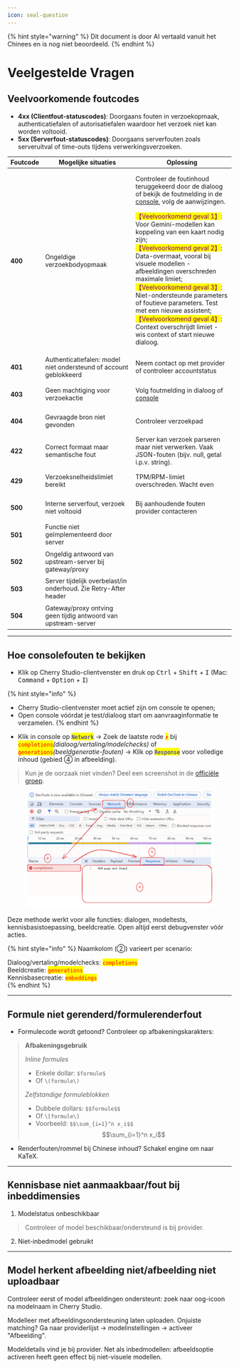 ```yaml
---
icon: seal-question
---
```


{% hint style="warning" %}
Dit document is door AI vertaald vanuit het Chinees en is nog niet beoordeeld.
{% endhint %}

# Veelgestelde Vragen

## Veelvoorkomende foutcodes

* **4xx (Clientfout-statuscodes)**: Doorgaans fouten in verzoekopmaak, authenticatiefalen of autorisatiefalen waardoor het verzoek niet kan worden voltooid.
* **5xx (Serverfout-statuscodes)**: Doorgaans serverfouten zoals serveruitval of time-outs tijdens verwerkingsverzoeken.

| Foutcode          | Mogelijke situaties                                                   | Oplossing                                                                                                                                                                                                                                                                                                                                                                                                                                      |
| ------------ | ------------------------------------------------------- | --------------------------------------------------------------------------------------------------------------------------------------------------------------------------------------------------------------------------------------------------------------------------------------------------------------------------------------------------------------------------------------------------------------------------------------------- |
| <h4>400</h4> | Ongeldige verzoekbodyopmaak                                                       | <p>Controleer de foutinhoud teruggekeerd door de dialoog of bekijk de foutmelding in de <a href="questions.md#kong-zhi-tai-bao-cuo-cha-kan-fang-fa">console</a>, volg de aanwijzingen.</p><p><mark style="color:purple;">【Veelvoorkomend geval 1】</mark>: Voor Gemini-modellen kan koppeling van een kaart nodig zijn;<br><mark style="color:purple;">【Veelvoorkomend geval 2】</mark>: Data-overmaat, vooral bij visuele modellen - afbeeldingen overschreden maximale limiet;<br><mark style="color:purple;">【Veelvoorkomend geval 3】</mark>: Niet-ondersteunde parameters of foutieve parameters. Test met een nieuwe assistent;<br><mark style="color:purple;">【Veelvoorkomend geval 4】</mark>: Context overschrijdt limiet - wis context of start nieuwe dialoog.</p> |
| <h4>401</h4> | Authenticatiefalen: model niet ondersteund of account geblokkeerd                             | Neem contact op met provider of controleer accountstatus                                                                                                                                                                                                                                                                                                                                                                                               |
| <h4>403</h4> | Geen machtiging voor verzoekactie                                              | Volg foutmelding in dialoog of [console](questions.md#kong-zhi-tai-bao-cuo-cha-kan-fang-fa)                                                                                                                                                                                                                                                                                                                                                               |
| <h4>404</h4> | Gevraagde bron niet gevonden                                                  | Controleer verzoekpad                                                                                                                                                                                                                                                                                                                                                                                                                         |
| <h4>422</h4> | Correct formaat maar semantische fout                                          | Server kan verzoek parseren maar niet verwerken. Vaak JSON-fouten (bijv. null, getal i.p.v. string).                                                                                                                                                                                                                                                                                                                                          |
| <h4>429</h4> | Verzoeksnelheidslimiet bereikt                                                | TPM/RPM-limiet overschreden. Wacht even                                                                                                                                                                                                                                                                                                                                                                                                             |
| <h4>500</h4> | Interne serverfout, verzoek niet voltooid                                         | Bij aanhoudende fouten provider contacteren                                                                                                                                                                                                                                                                                                                                                                                                           |
| <h4>501</h4> | Functie niet geïmplementeerd door server                                       |                                                                                                                                                                                                                                                                                                                                                                                                                                            |
| <h4>502</h4> | Ongeldig antwoord van upstream-server bij gateway/proxy                                         |                                                                                                                                                                                                                                                                                                                                                                                                                                            |
| <h4>503</h4> | Server tijdelijk overbelast/in onderhoud. Zie Retry-After header                     |                                                                                                                                                                                                                                                                                                                                                                                                                                            |
| <h4>504</h4> | Gateway/proxy ontving geen tijdig antwoord van upstream-server                             |                                                                                                                                                                                                                                                                                                                                                                                                                                            |

***

## Hoe consolefouten te bekijken

* Klik op Cherry Studio-clientvenster en druk op <kbd>Ctrl</kbd> + <kbd>Shift</kbd> + <kbd>I</kbd> (Mac: <kbd>Command</kbd> + <kbd>Option</kbd> + <kbd>I</kbd>)

{% hint style="info" %}
- Cherry Studio-clientvenster moet actief zijn om console te openen;
- Open console vóórdat je test/dialoog start om aanvraaginformatie te verzamelen.
{% endhint %}

* Klik in console op <mark style="color:blue;">`Network`</mark> → Zoek de laatste rode <mark style="color:red;">`✗`</mark> bij <mark style="color:red;">`completions`</mark>_(dialoog/vertaling/modelchecks)_ of <mark style="color:red;">`generations`</mark>_(beeldgeneratie-fouten)_ → Klik op <mark style="color:blue;">`Response`</mark> voor volledige inhoud (gebied ④ in afbeelding).

> Kun je de oorzaak niet vinden? Deel een screenshot in de [officiële groep](https://t.me/CherryStudioAI).

<figure><img src="../.gitbook/assets/image (1) (1) (1) (1) (1).png" alt="" width="563"><figcaption></figcaption></figure>

Deze methode werkt voor alle functies: dialogen, modeltests, kennisbasistoepassing, beeldcreatie. Open altijd eerst debugvenster vóór acties.

{% hint style="info" %}
Naamkolom (②) varieert per scenario:

Dialoog/vertaling/modelchecks: <mark style="color:red;">`completions`</mark>  
Beeldcreatie: <mark style="color:red;">`generations`</mark>  
Kennisbasecreatie: <mark style="color:red;">`embeddings`</mark>  
{% endhint %}

***

## Formule niet gerenderd/formulerenderfout

* Formulecode wordt getoond? Controleer op afbakeningskarakters:

> **Afbakeningsgebruik**  
> 
> _Inline formules_  
> 
> * Enkele dollar: `$formule$`  
> * Of `\(formule\)`
> 
> 
> 
> _Zelfstandige formuleblokken_  
> 
> * Dubbele dollars: `$$formule$$`  
> * Of `\[formule\]`  
> * Voorbeeld: `$$\sum_{i=1}^n x_i$$`  
>   $$\sum_{i=1}^n x_i$$

* Renderfouten/rommel bij Chinese inhoud? Schakel engine om naar KaTeX.

***

## Kennisbase niet aanmaakbaar/fout bij inbeddimensies

1. Modelstatus onbeschikbaar

> Controleer of model beschikbaar/ondersteund is bij provider.

2. Niet-inbedmodel gebruikt

***

## Model herkent afbeelding niet/afbeelding niet uploadbaar

Controleer eerst of model afbeeldingen ondersteunt: zoek naar oog-icoon na modelnaam in Cherry Studio.

Modelleer met afbeeldingsondersteuning laten uploaden. Onjuiste matching? Ga naar providerlijst → modelinstellingen → activeer "Afbeelding".

Modeldetails vind je bij provider. Net als inbedmodellen: afbeeldsoptie activeren heeft geen effect bij niet-visuele modellen.